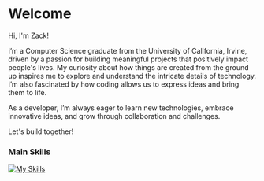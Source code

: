 # Welcome

Hi, I'm Zack! 

I’m a Computer Science graduate from the University of California, Irvine, driven by a passion for building meaningful projects that positively impact people's lives. My curiosity about how things are created from the ground up inspires me to explore and understand the intricate details of technology. I’m also fascinated by how coding allows us to express ideas and bring them to life. 

As a developer, I’m always eager to learn new technologies, embrace innovative ideas, and grow through collaboration and challenges.

Let's build together!


### Main Skills
[![My Skills](https://skillicons.dev/icons?i=ts,react,nextjs,tailwind,express,prisma,docker,aws,supabase,vim)](https://skillicons.dev)
